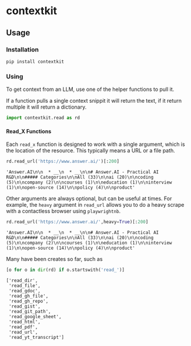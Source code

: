 # contextkit


<!-- WARNING: THIS FILE WAS AUTOGENERATED! DO NOT EDIT! -->

## Usage

### Installation

    pip install contextkit

### Using

To get context from an LLM, use one of the helper functions to pull it.

If a function pulls a single context snippit it will return the text, if
it return multiple it will return a dictionary.

``` python
import contextkit.read as rd
```

#### Read_X Functions

Each `read_x` function is designed to work with a single argument, which
is the location of the resource. This typically means a URL or a file
path.

``` python
rd.read_url('https://www.answer.ai/')[:200]
```

    'Answer.AI\n\n  * __\n  * __\n\n# Answer.AI - Practical AI R&D\n\n##### Categories\n\nAll (33)\n\nai (20)\n\ncoding (5)\n\ncompany (2)\n\ncourses (1)\n\neducation (1)\n\ninterview (1)\n\nopen-source (14)\n\npolicy (4)\n\nproduct'

Other arguments are always optional, but can be useful at times. For
example, the `heavy` argument in `read_url` allows you to do a heavy
scrape with a contactless browser using `playwrightnb`.

``` python
rd.read_url('https://www.answer.ai/',heavy=True)[:200]
```

    'Answer.AI\n\n  * __\n  * __\n\n# Answer.AI - Practical AI R&D\n\n##### Categories\n\nAll (33)\n\nai (20)\n\ncoding (5)\n\ncompany (2)\n\ncourses (1)\n\neducation (1)\n\ninterview (1)\n\nopen-source (14)\n\npolicy (4)\n\nproduct'

Many have been creates so far, such as

``` python
[o for o in dir(rd) if o.startswith('read_')]
```

    ['read_dir',
     'read_file',
     'read_gdoc',
     'read_gh_file',
     'read_gh_repo',
     'read_gist',
     'read_git_path',
     'read_google_sheet',
     'read_html',
     'read_pdf',
     'read_url',
     'read_yt_transcript']
